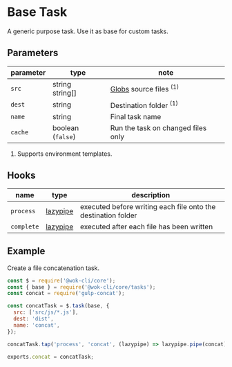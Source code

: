 # Base Task

A generic purpose task. Use it as base for custom tasks.

## Parameters

| parameter | type               | note                                   |
| --------- | ------------------ | -------------------------------------- |
| `src`     | string<br>string[] | [Globs][1] source files <sup>(1)</sup> |
| `dest`    | string             | Destination folder <sup>(1)</sup>      |
| `name`    | string             | Final task name                        |
| `cache`   | boolean (`false`)  | Run the task on changed files only     |

1. Supports environment templates.

[1]: https://gulpjs.com/docs/en/api/concepts#globs

## Hooks

| name       | type          | description                                                   |
| ---------- | ------------- | ------------------------------------------------------------- |
| `process`  | [lazypipe][2] | executed before writing each file onto the destination folder |
| `complete` | [lazypipe][2] | executed after each file has been written                     |

[2]: https://github.com/OverZealous/lazypipe

## Example

Create a file concatenation task.

```js
const $ = require('@wok-cli/core');
const { base } = require('@wok-cli/core/tasks');
const concat = require('gulp-concat');

const concatTask = $.task(base, {
  src: ['src/js/*.js'],
  dest: 'dist',
  name: 'concat',
});

concatTask.tap('process', 'concat', (lazypipe) => lazypipe.pipe(concat));

exports.concat = concatTask;
```
